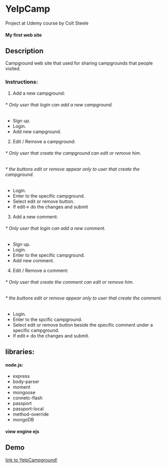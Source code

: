 # YelpCamp
Project at Udemy course by Colt Steele
#### My first web site

## Description
Campground web site that used for sharing  campgrounds that people visited.
### Instructions:
1. Add a new campground:
###### * Only user that login can add a new campground.
 * Sign up. 
 * Login.
 * Add new campground.
2. Edit / Remove a campground:
 ###### * Only user that create the campground can edit or remove him.
 ###### * the buttons edit or remove appear only to user that create the campground.
 * Login.
 * Enter to the specific campground.
 * Select edit or remove button.
 * If edit-> do the changes and submit
3. Add a new comment:
###### * Only user that login can add a new comment.
 * Sign up.
 * Login.
 * Enter to the specific campground.
 * Add new comment.
4. Edit / Remove a comment:
###### * Only user that create the comment can edit or remove him.
###### * the buttons edit or remove appear only to user that create the comment.
 * Login.
 * Enter to the spcific campground.
 * Select edit or remove button beside the specific comment under a specific campground.
 * If edit-> do the changes and submit.
 
## libraries:
#### node.js:
* express
* body-parser
* moment
* mongoose
* connetc-flash
* passport
* passport-local
* method-override
* mongoDB
#### view engine ejs
## Demo
[link to YelpCampground!](https://secure-inlet-40306.herokuapp.com/)

